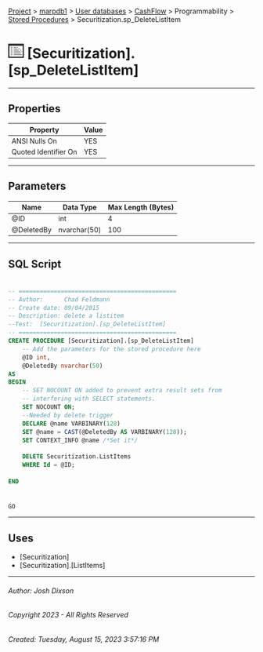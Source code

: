 #### 

[Project](../../../../../index.md) > [marpdb1](../../../../index.md) > [User databases](../../../index.md) > [CashFlow](../../index.md) > Programmability > [Stored Procedures](Stored_Procedures.md) > Securitization.sp_DeleteListItem

# ![Stored Procedures](../../../../../Images/StoredProcedure32.png) [Securitization].[sp_DeleteListItem]

---

## <a name="#properties"></a>Properties

| Property | Value |
|---|---|
| ANSI Nulls On | YES |
| Quoted Identifier On | YES |


---

## <a name="#parameters"></a>Parameters

| Name | Data Type | Max Length (Bytes) |
|---|---|---|
| @ID | int | 4 |
| @DeletedBy | nvarchar(50) | 100 |


---

## <a name="#sqlscript"></a>SQL Script

```sql

-- =============================================
-- Author:		Chad Feldmann
-- Create date: 09/04/2015
-- Description:	delete a listitem
--Test:  [Securitization].[sp_DeleteListItem] 
-- =============================================
CREATE PROCEDURE [Securitization].[sp_DeleteListItem]
	-- Add the parameters for the stored procedure here
	@ID int,
	@DeletedBy nvarchar(50)
AS
BEGIN
	-- SET NOCOUNT ON added to prevent extra result sets from
	-- interfering with SELECT statements.
	SET NOCOUNT ON;
	--Needed by delete trigger
	DECLARE @name VARBINARY(128) 
	SET @name = CAST(@DeletedBy	AS VARBINARY(128));
	SET CONTEXT_INFO @name /*Set it*/

	DELETE Securitization.ListItems
	WHERE Id = @ID;

END


GO

```


---

## <a name="#uses"></a>Uses

* [Securitization]
* [Securitization].[ListItems]


---

###### Author:  Josh Dixson

###### Copyright 2023 - All Rights Reserved

###### Created: Tuesday, August 15, 2023 3:57:16 PM


